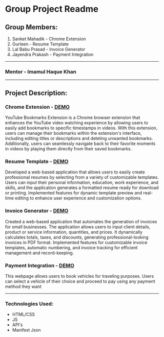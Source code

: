 # Group Project Readme

## Group Members:
1. Sanket Mahadik - Chrome Extension
2. Gurleen - Resume Template
3. Lal Babu Prasad - Invoice Generator
4. Jayendra Prakash - Payment Integration

<hr>

###  Mentor - Imamul Haque Khan
<hr>

## Project Description:

### Chrome Extension - [DEMO](https://drive.google.com/file/d/1k7qzolMOqe5rLqfT2YhNoT-0olG4LWmM/view)
  YouTube Bookmarks Extension is a Chrome browser extension that enhances the 
  YouTube video watching experience by allowing users to easily add bookmarks to 
  specific timestamps in videos. With this extension, users can manage their bookmarks
  within the extension's interface, including editing titles or descriptions and deleting 
  unwanted bookmarks. Additionally, users can seamlessly navigate back to their favorite moments 
  in videos by playing them directly from their saved bookmarks.

### Resume Template - [DEMO]()
Developed a web-based application that allows users to easily create professional resumes by selecting from a variety of customizable templates. Users can input their personal information, education, work experience, and skills, and the application generates a formatted resume ready for download or printing. Implemented features for dynamic template preview and real-time editing to enhance user experience and customization options.

### Invoice Generator - [DEMO](https://greatlalbabu.github.io/Invoice-genrator/)
Created a web-based application that automates the generation of invoices for small businesses. The application allows users to input client details, product or service information, quantities, and prices. It dynamically calculates totals, taxes, and discounts, generating professional-looking invoices in PDF format. Implemented features for customizable invoice templates, automatic numbering, and invoice tracking for efficient management and record-keeping.

### Payment Integration -  [DEMO](https://jayendra96.github.io/Payment-Integration/)
This webpage allows users to book vehicles for traveling purposes. Users can select a vehicle of their choice and proceed to pay using any payment method they want

<hr>

### Technologies Used:
- HTML/CSS
- JS
- API's
- Manifest Json




